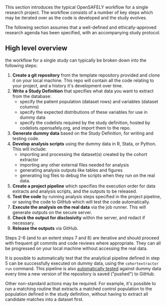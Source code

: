 This section introduces the typical OpenSAFELY workflow for a single research project. 
The workflow consists of a number of key steps which may be iterated over as the code is developed and the study evolves. 

The following section assumes that a well-defined and ethically-approved research agenda has been specified, with an accompanying study protocol. 

## High level overview

the workflow for a single study can typically be broken down into the following steps:

1.  **Create a git repository** from the template repository provided and clone it on your local machine. 
This repo will contain all the code relating to your project, and a history it's development over time.
2.  **Write a Study Definition** that specifies what data you want to extract from the database:
    -   specify the patient population (dataset rows) and variables (dataset columns)
    -   specify the expected distributions of these variables for use in dummy data
    -   specify the codelists required by the study definition, hosted by codelists.opensafely.org, and import them to the repo.
3.  **Generate dummy data** based on the Study Definition, for writing and testing code. 
4.  **Develop analysis scripts** using the dummy data in R, Stata, or Python. This will include:
    -   importing and processing the dataset(s) created by the cohort extractor
    -   importing any other external files needed for analysis
    -   generating analysis outputs like tables and figures
    -   generating log files to debug the scripts when they run on the real data.
5.  **Create a project pipeline** which specifies the execution order for data extracts and analysis scripts, and the outputs to be released.
6.  **Test the code** by running analysis steps specified in the project pipeline, or saving the code to GitHub which will test the code automatically.
7.  **Execute the analysis on the real data** via the job runner. This will generate outputs on the secure server.
8.  **Check the output for disclosivity** within the server, and redact if necessary.
9.  **Release the outputs** via GitHub.

Steps 2-6 (and to an extent steps 7 and 8) are iterative and should proceed with frequent git commits and code reviews where appropriate. 
They can all be progressed on your local machine without accessing the real data. 

It is possible to automatically test that the analytical pipeline defined in step 5 can be successfully executed on dummy data, using the `cohortextractor run` command. 
This pipeline is also [automatically tested]() against dummy data every time a new version of the repository is saved ("pushed") to GitHub.

Other non-standard actions may be required. 
For example, it's possible to run a matching routine that extracts a matched control population to the population defined in the study definition, without having to extract all candidate matches into a dataset first.

